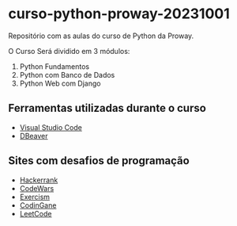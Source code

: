 # curso-python-proway-20231001

Repositório com as aulas do curso de Python da Proway.

O Curso Será dividido em 3 módulos:
1. Python Fundamentos
2. Python com Banco de Dados
3. Python Web com Django


## Ferramentas utilizadas durante o curso

- [Visual Studio Code](https://code.visualstudio.com/)
- [DBeaver](https://dbeaver.io/)


## Sites com desafios de programação

- [Hackerrank](https://www.hackerrank.com/)
- [CodeWars](https://www.codewars.com/)
- [Exercism](https://exercism.io/)
- [CodinGane](https://www.codingame.com/)
- [LeetCode](https://leetcode.com/)
